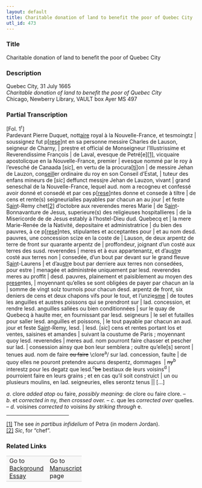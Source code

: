 ```yaml
---  
layout: default  
title: Charitable donation of land to benefit the poor of Quebec City  
utl_id: 473
---
```


### Title

Charitable donation of land to benefit the poor of Quebec City

### Description

<p>Quebec City, 31 July 1665<br /><em>Charitable donation of land to benefit the poor of Quebec City</em><br />
Chicago, Newberry Library, VAULT box Ayer MS 497</p>



### Partial Transcription

<p>[Fol. 1<sup>r</sup>]<br />
Pardevant Pierre Duquet, nott<u>aire</u> royal à la Nouvelle-France, et tesmoingtz | soussignez fut p[<u>rese</u>]nt en sa personne messire Charles de Lauson, seigneur de Charny, | prestre et official de Monseigneur l’Illustrissime et Reverendissime François | de Laval, evesque de Petré[e]<a href="#_ftn1" name="_ftnref1" title="" id="_ftnref1">[1]</a>, vicquaire apostolicque en la Nouvelle-France, premier | evesque nommé par le roy à l’evesché de Canaada [<em>sic</em>], en vertu de la procura[<u>ti</u>]on | de messire Jehan de Lauzon, con<u>seill</u>er ordinaire du roy en son Conseil d’Estat, | tuteur des enfans mineurs de [<em>sic</em>] deffunct mess<u>i</u>re Jehan de Lauzon, vivant | grand seneschal de la Nouvelle-France, lequel aud. nom a recogneu et confessé avoir donné et consedé et par ces p[<u>rese</u>]ntes donne et consede à tiltre | de cens et rente(s) seigneurialles payables par chacun an au jour | et feste S<u>ain</u>t-Remy chet<a href="#_ftn2" name="_ftnref2" title="" id="_ftnref2">[2]</a> d’octobre aux reverendes meres Marie | de S<u>ain</u>t-Bonnavanture de Jesus, superieure(s) des religieuses hospitallieres | de la Misericorde de de Jesus estably à l’hostel-Dieu dud. Quebecq et | la mere Marie-Renée de la Nativité, depositaire et administratrice | du bien des pauvres, à ce p[<u>rese</u>]ntes, stipulantes et acceptantes pour | et au nom desd. pauvres, une concession scize en la coste de | Lauson, de deux arpentz de terre de front sur quarante arpentz de | proffondeur, joignant d’un costé aux terres des susd. reverendes | meres et à eux appartenantz, et d’au<u>str</u>e costé aux terres non | consedée, d’un bout par devant sur le grand fleuve S<u>ain</u>t-Laurens | et d’au<u>str</u>e bout par derriere aux terres non consedées, pour estre | menagée et administrée uniquement par lesd. reverendes meres au proffit | desd. pauvres, plainement et paisiblement au moyen des p<u>rese</u>ntes, | moyennant qu’elles se sont obligées de payer par chacun an la | somme de vingt solz tournois pour chacun desd. arpentz de front, six deniers de cens et deux chapons vifs pour le tout, et l’unzie<u>sme</u> | de toutes les anguilles et austres poissons qui se prendront sur | lad. concession, et rendre lesd. anguilles sallées ou bien conditionnées | sur le quay de Quebecq à haulte mer, en fournissant par lesd. seigneurs | le sel et futailles pour saller lesd. anguilles et poissons, | le tout payable par chacun an aud. jour et feste S<u>ain</u>t-Remy, lesd. | lesd. [<em>sic</em>] cens et rentes portant los et ventes, saisines et amandes | suivant la coustume de Paris ; moyennant quoy lesd. reverendes | meres aud. nom pourront faire chasser et pescher sur lad. | consession ainsy que bon leur semblera ; oultre qu’elle[s] seront | tenues aud. nom de faire <s>ou faire</s> \clore<sup>a</sup>/ sur lad. concession, faulte | de quoy elles ne pouront pretendre aucuns despentz, dommages  | <s>ny</s><sup>b</sup> interestz pour les degatz que lesd.<sup>c</sup><s>be</s> bestiaux de leurs voisins<sup>d</sup> | pourroient faire en leurs grains ; et en cas qu’il soit construict | un ou plusieurs moulins, en lad. seigneuries, elles serontz tenus || […]</p>
<p><em>a</em>. clore <em>added atop</em> ou faire, <em>possibly meaning: </em>de clore ou faire clore. – <em>b</em>. et <em>corrected in</em> ny, <em>then crossed over. </em>– <em>c</em>. que les <em>corrected over</em> quelles. – <em>d.</em> voisines <em>corrected to</em> voisins <em>by striking through</em> e.</p>
<div>
<hr align="left" size="1" width="33%" /><div id="ftn1"><a href="#_ftnref1" name="_ftn1" title="" id="_ftn1">[1]</a> The see <em>in partibus infidelium</em> of Petra (in modern Jordan).</div>
<div id="ftn2"><a href="#_ftnref2" name="_ftn2" title="" id="_ftn2">[2]</a> <em>Sic</em>, for “chef”.

</div>
</div>


### Related Links

<table border="0.5" cellpadding="1" cellspacing="1" style="width: 200px; background-color:#F8F8F8;">
    <tbody style="border-color:#ccc">
        <tr style="border-color:#ccc">
            <td>Go to <a href="https://centerfordigitalhumanities.github.io/Newberry-French-paleography/essay/473" target="_blank">Background Essay</a></td>
            <td>Go to <a href="https://centerfordigitalhumanities.github.io/Newberry-French-paleography/www/record.html?id=473" target="_blank">Manuscript</a> page</td>
        </tr>
    </tbody>
</table>
